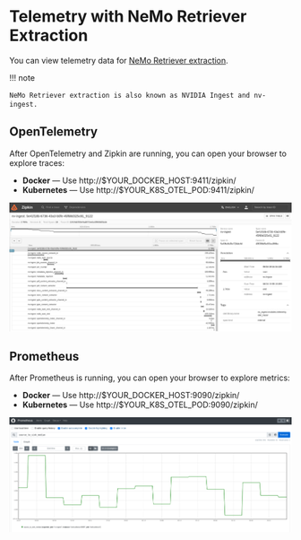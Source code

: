 # Telemetry with NeMo Retriever Extraction

You can view telemetry data for [NeMo Retriever extraction](overview.md).

!!! note

    NeMo Retriever extraction is also known as NVIDIA Ingest and nv-ingest.


## OpenTelemetry

After OpenTelemetry and Zipkin are running, you can open your browser to explore traces: 

- **Docker** — Use http://$YOUR_DOCKER_HOST:9411/zipkin/ 
- **Kubernetes** — Use http://$YOUR_K8S_OTEL_POD:9411/zipkin/

![](images/zipkin.png)

## Prometheus

After Prometheus is running, you can open your browser to explore metrics: 

- **Docker** — Use http://$YOUR_DOCKER_HOST:9090/zipkin/
- **Kubernetes** — Use http://$YOUR_K8S_OTEL_POD:9090/zipkin/

![](images/prometheus.png)
